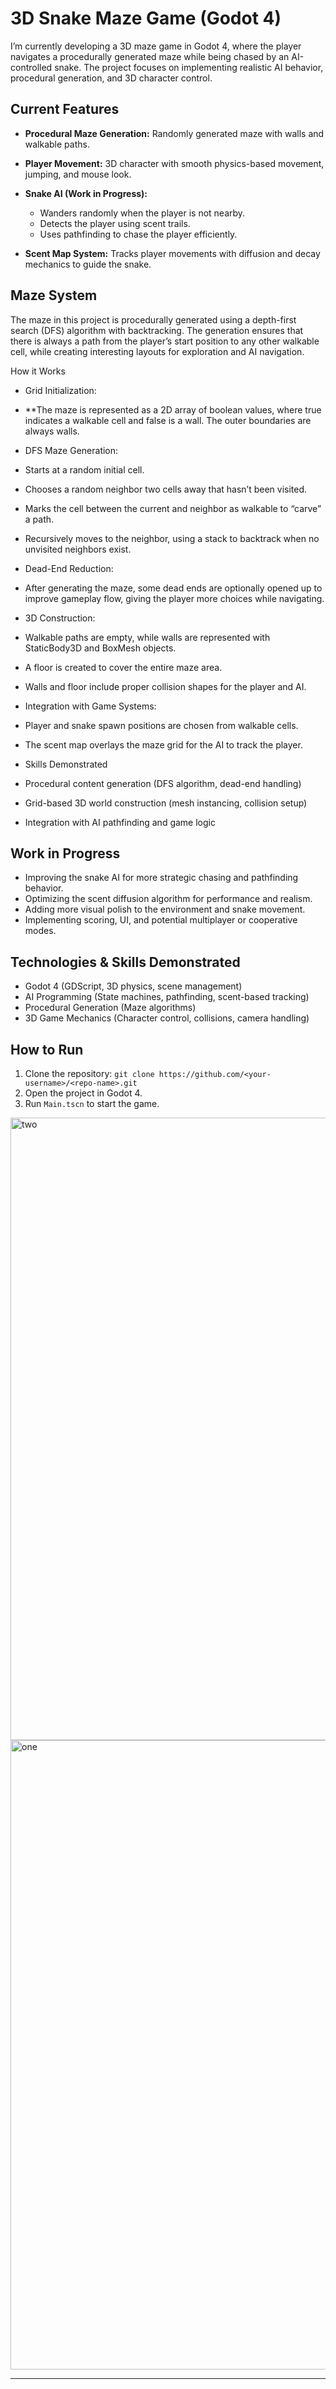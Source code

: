 # 3D Snake Maze Game (Godot 4)

I’m currently developing a 3D maze game in Godot 4, where the player navigates a procedurally generated maze while being chased by an AI-controlled snake. The project focuses on implementing realistic AI behavior, procedural generation, and 3D character control.

## Current Features

* **Procedural Maze Generation:** Randomly generated maze with walls and walkable paths.
* **Player Movement:** 3D character with smooth physics-based movement, jumping, and mouse look.
* **Snake AI (Work in Progress):**

  * Wanders randomly when the player is not nearby.
  * Detects the player using scent trails.
  * Uses pathfinding to chase the player efficiently.
* **Scent Map System:** Tracks player movements with diffusion and decay mechanics to guide the snake.

## Maze System

The maze in this project is procedurally generated using a depth-first search (DFS) algorithm with backtracking. The generation ensures that there is always a path from the player’s start position to any other walkable cell, while creating interesting layouts for exploration and AI navigation.

How it Works

* Grid Initialization:
* **The maze is represented as a 2D array of boolean values, where true indicates a walkable cell and false is a wall. The outer boundaries are always walls.

* DFS Maze Generation:

 * Starts at a random initial cell.

 * Chooses a random neighbor two cells away that hasn’t been visited.

 * Marks the cell between the current and neighbor as walkable to “carve” a path.

 * Recursively moves to the neighbor, using a stack to backtrack when no unvisited neighbors exist.

* Dead-End Reduction:
 * After generating the maze, some dead ends are optionally opened up to improve gameplay flow, giving the player more choices while navigating.

* 3D Construction:

 * Walkable paths are empty, while walls are represented with StaticBody3D and BoxMesh objects.

 * A floor is created to cover the entire maze area.

 * Walls and floor include proper collision shapes for the player and AI.

* Integration with Game Systems:

 * Player and snake spawn positions are chosen from walkable cells.

 * The scent map overlays the maze grid for the AI to track the player.

* Skills Demonstrated

 * Procedural content generation (DFS algorithm, dead-end handling)

 * Grid-based 3D world construction (mesh instancing, collision setup)

 * Integration with AI pathfinding and game logic

## Work in Progress

* Improving the snake AI for more strategic chasing and pathfinding behavior.
* Optimizing the scent diffusion algorithm for performance and realism.
* Adding more visual polish to the environment and snake movement.
* Implementing scoring, UI, and potential multiplayer or cooperative modes.

## Technologies & Skills Demonstrated

* Godot 4 (GDScript, 3D physics, scene management)
* AI Programming (State machines, pathfinding, scent-based tracking)
* Procedural Generation (Maze algorithms)
* 3D Game Mechanics (Character control, collisions, camera handling)

## How to Run

1. Clone the repository:
   `git clone https://github.com/<your-username>/<repo-name>.git`
2. Open the project in Godot 4.
3. Run `Main.tscn` to start the game.


<img width="1907" height="996" alt="two" src="https://github.com/user-attachments/assets/4f51a301-7695-47d2-af1c-71fff6c11e46" />
<img width="1918" height="1007" alt="one" src="https://github.com/user-attachments/assets/12a5fbe8-065a-475a-b978-303425adfe50" />

---
